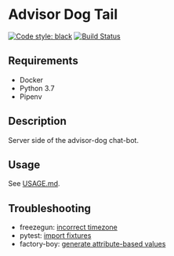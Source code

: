 # Advisor Dog Tail
[![Code style: black](https://img.shields.io/badge/code%20style-black-000000.svg)](https://github.com/python/black)
[![Build Status](https://travis-ci.com/yakm-rgb/advisor-dog-tail.svg?token=puPpzQP3wkosASoycC57&branch=master)](https://travis-ci.com/yakm-rgb/advisor-dog-tail)

## Requirements
- Docker
- Python 3.7
- Pipenv

## Description
Server side of the advisor-dog chat-bot.

## Usage
See [USAGE.md](USAGE.md).

## Troubleshooting
* freezegun: [incorrect timezone](https://github.com/spulec/freezegun/issues/87)
* pytest: [import fixtures](https://gist.github.com/peterhurford/09f7dcda0ab04b95c026c60fa49c2a68)
* factory-boy: [generate attribute-based values](https://stackoverflow.com/questions/35545424/can-factory-boy-auto-generate-django-model-field-values-like-model-mommy-does)
